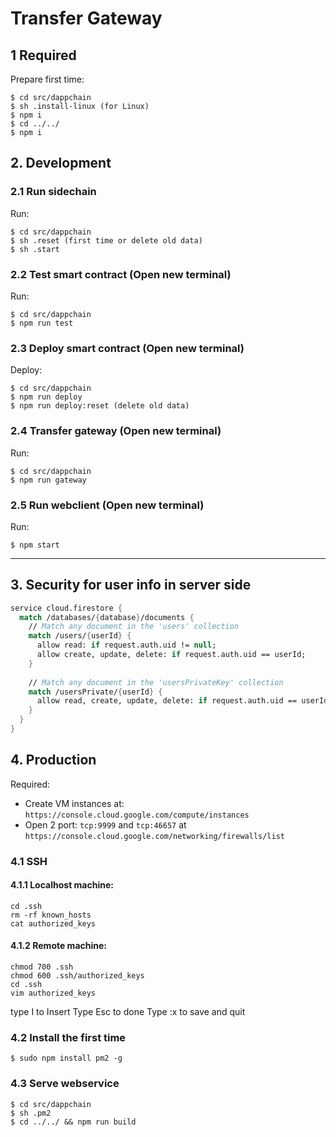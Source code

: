 # Transfer Gateway

## 1 Required
Prepare first time:
```
$ cd src/dappchain
$ sh .install-linux (for Linux)
$ npm i
$ cd ../../
$ npm i
```

## 2. Development

### 2.1 Run sidechain
Run:
```
$ cd src/dappchain
$ sh .reset (first time or delete old data)
$ sh .start
```

### 2.2 Test smart contract (Open new terminal)
Run:
```
$ cd src/dappchain
$ npm run test
```

### 2.3 Deploy smart contract (Open new terminal)
Deploy:
```
$ cd src/dappchain
$ npm run deploy
$ npm run deploy:reset (delete old data)
```

### 2.4 Transfer gateway (Open new terminal)
Run:
```
$ cd src/dappchain
$ npm run gateway
```

### 2.5 Run webclient (Open new terminal)
Run:
```
$ npm start
```

---
## 3. Security for user info in server side

```fs
service cloud.firestore {
  match /databases/{database}/documents {
  	// Match any document in the 'users' collection
    match /users/{userId} {
      allow read: if request.auth.uid != null;
      allow create, update, delete: if request.auth.uid == userId;
    }
    
    // Match any document in the 'usersPrivateKey' collection
    match /usersPrivate/{userId} {
      allow read, create, update, delete: if request.auth.uid == userId;
    }
  }
}
```

## 4. Production
Required:
- Create VM instances at: `https://console.cloud.google.com/compute/instances`
- Open 2 port: `tcp:9999` and `tcp:46657` at `https://console.cloud.google.com/networking/firewalls/list`


### 4.1 SSH
#### 4.1.1 Localhost machine:
```
cd .ssh
rm -rf known_hosts
cat authorized_keys
```

#### 4.1.2 Remote machine:
```
chmod 700 .ssh
chmod 600 .ssh/authorized_keys
cd .ssh
vim authorized_keys
```
type I to Insert
Type Esc to done
Type :x to save and quit

### 4.2 Install the first time
```
$ sudo npm install pm2 -g
```

### 4.3 Serve webservice
```
$ cd src/dappchain
$ sh .pm2
$ cd ../../ && npm run build
```